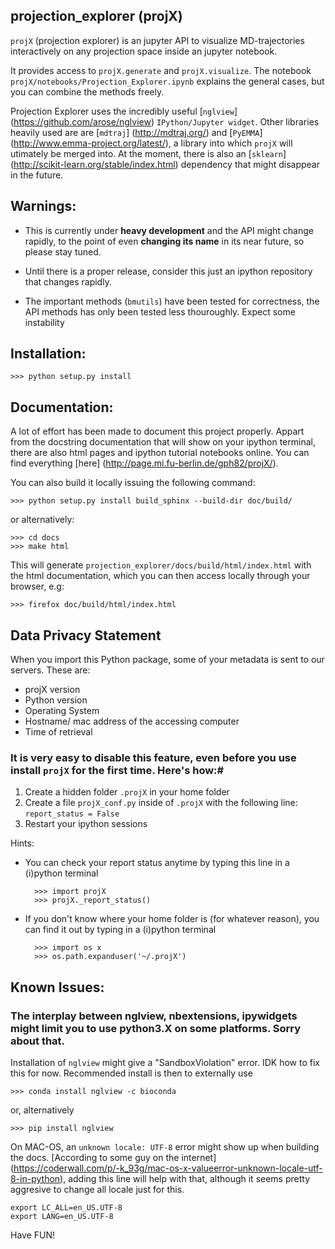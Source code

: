## projection_explorer (projX)

`projX` (projection explorer) is an jupyter API to visualize MD-trajectories interactively on any projection space inside an jupyter notebook. 

It provides access to `projX.generate` and `projX.visualize`. The notebook `projX/notebooks/Projection_Explorer.ipynb` explains the general cases, but you can combine the methods freely.

Projection Explorer uses the incredibly useful  [``nglview``] (https://github.com/arose/nglview) `IPython/Jupyter widget`.
Other libraries heavily used are are [`mdtraj`] (http://mdtraj.org/) and [`PyEMMA`] (http://www.emma-project.org/latest/), a library into which `projX` will utimately be merged into. At the moment, there is also an [`sklearn`] (http://scikit-learn.org/stable/index.html)  dependency that might disappear in the future.

## Warnings:
* This is currently under **heavy development** and the API might change rapidly, to the point 
of even **changing its name** in its near future, so please stay tuned.

* Until there is a proper release, consider this just an ipython repository that changes 
  rapidly.

* The important methods (`bmutils`) have been tested for correctness, 
the API methods has only been tested less thouroughly. Expect some instability
 

## Installation:
    
    >>> python setup.py install
    
## Documentation:
A lot of effort has been made to document this project properly. Appart from the docstring documentation that will show on
your ipython terminal, there are also html pages and ipython tutorial notebooks online. 
You can find everything [here] (http://page.mi.fu-berlin.de/gph82/projX/). 

You can also build it locally issuing the following command:

    >>> python setup.py install build_sphinx --build-dir doc/build/
    
or alternatively:

    >>> cd docs
    >>> make html

This will generate `projection_explorer/docs/build/html/index.html` with the html documentation, which you can then access locally through 
your browser, e.g:

    >>> firefox doc/build/html/index.html



## Data Privacy Statement 

When you import this Python package, some of your metadata is sent to our servers. These are:

* projX version
* Python version
* Operating System
* Hostname/ mac address of the accessing computer
* Time of retrieval

### It is very easy to disable this feature, even before you use install `projX` for the first time. Here's how:#

 1. Create a hidden folder `.projX` in your home folder 
 2. Create a file `projX_conf.py` inside of `.projX` with the following line:
    `report_status = False`        
 3. Restart your ipython sessions
 
Hints:

* You can check your report status anytime by typing this line in a (i)python terminal

        >>> import projX
        >>> projX._report_status()
    
* If you don't know where your home folder is (for whatever reason), you can find it out by typing in a (i)python terminal
    
        >>> import os x    
        >>> os.path.expanduser('~/.projX')

## Known Issues:
 
### The interplay between nglview, nbextensions, ipywidgets might limit you to use python3.X on some platforms. Sorry about that.

Installation of `nglview` might give a "SandboxViolation" error. IDK how to 
 fix this for now. Recommended install is then to externally use 
    
    >>> conda install nglview -c bioconda

or, alternatively
  
    >>> pip install nglview
    
On MAC-OS, an `unknown locale: UTF-8` error might show up when building the docs. [According 
to some guy on the internet] (https://coderwall.com/p/-k_93g/mac-os-x-valueerror-unknown-locale-utf-8-in-python), adding this line will help with that, although it seems pretty aggresive
to change all locale just for this.

    export LC_ALL=en_US.UTF-8
    export LANG=en_US.UTF-8
 
Have FUN!
